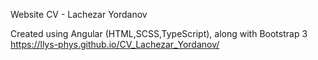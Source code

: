 Website CV - Lachezar Yordanov

Created using Angular (HTML,SCSS,TypeScript), along with Bootstrap 3
https://llys-phys.github.io/CV_Lachezar_Yordanov/
